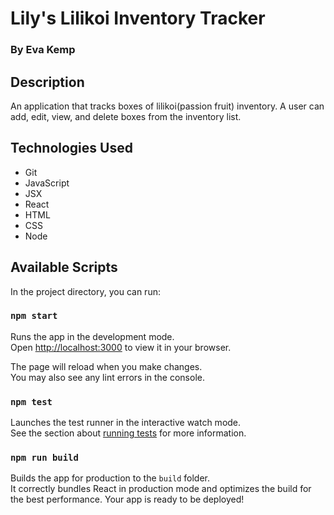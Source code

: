# Lily's Lilikoi Inventory Tracker

### By Eva Kemp

## Description

An application that tracks boxes of lilikoi(passion fruit) inventory. A user can add, edit, view, and delete boxes from the inventory list.

## Technologies Used

- Git
- JavaScript
- JSX
- React
- HTML
- CSS
- Node

## Available Scripts

In the project directory, you can run:

### `npm start`

Runs the app in the development mode.\
Open [http://localhost:3000](http://localhost:3000) to view it in your browser.

The page will reload when you make changes.\
You may also see any lint errors in the console.

### `npm test`

Launches the test runner in the interactive watch mode.\
See the section about [running tests](https://facebook.github.io/create-react-app/docs/running-tests) for more information.

### `npm run build`

Builds the app for production to the `build` folder.\
It correctly bundles React in production mode and optimizes the build for the best performance.
Your app is ready to be deployed!


